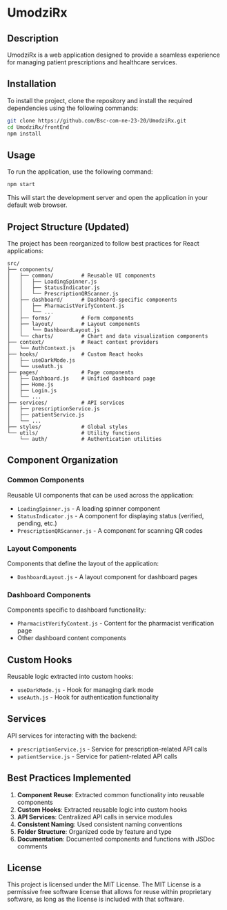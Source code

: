 # UmodziRx

## Description
UmodziRx is a web application designed to provide a seamless experience for managing patient prescriptions and healthcare services.

## Installation
To install the project, clone the repository and install the required dependencies using the following commands:

```bash
git clone https://github.com/Bsc-com-ne-23-20/UmodziRx.git
cd UmodziRx/frontEnd
npm install
```

## Usage
To run the application, use the following command:

```bash
npm start
```

This will start the development server and open the application in your default web browser.

## Project Structure (Updated)

The project has been reorganized to follow best practices for React applications:

```
src/
├── components/
│   ├── common/         # Reusable UI components
│   │   ├── LoadingSpinner.js
│   │   ├── StatusIndicator.js
│   │   └── PrescriptionQRScanner.js
│   ├── dashboard/      # Dashboard-specific components
│   │   ├── PharmacistVerifyContent.js
│   │   └── ...
│   ├── forms/          # Form components
│   ├── layout/         # Layout components
│   │   └── DashboardLayout.js
│   └── charts/         # Chart and data visualization components
├── context/            # React context providers
│   └── AuthContext.js
├── hooks/              # Custom React hooks
│   ├── useDarkMode.js
│   └── useAuth.js
├── pages/              # Page components
│   ├── Dashboard.js    # Unified dashboard page
│   ├── Home.js
│   ├── Login.js
│   └── ...
├── services/           # API services
│   ├── prescriptionService.js
│   ├── patientService.js
│   └── ...
├── styles/             # Global styles
└── utils/              # Utility functions
    └── auth/           # Authentication utilities
```

## Component Organization

### Common Components

Reusable UI components that can be used across the application:

- `LoadingSpinner.js` - A loading spinner component
- `StatusIndicator.js` - A component for displaying status (verified, pending, etc.)
- `PrescriptionQRScanner.js` - A component for scanning QR codes

### Layout Components

Components that define the layout of the application:

- `DashboardLayout.js` - A layout component for dashboard pages

### Dashboard Components

Components specific to dashboard functionality:

- `PharmacistVerifyContent.js` - Content for the pharmacist verification page
- Other dashboard content components

## Custom Hooks

Reusable logic extracted into custom hooks:

- `useDarkMode.js` - Hook for managing dark mode
- `useAuth.js` - Hook for authentication functionality

## Services

API services for interacting with the backend:

- `prescriptionService.js` - Service for prescription-related API calls
- `patientService.js` - Service for patient-related API calls

## Best Practices Implemented

1. **Component Reuse**: Extracted common functionality into reusable components
2. **Custom Hooks**: Extracted reusable logic into custom hooks
3. **API Services**: Centralized API calls in service modules
4. **Consistent Naming**: Used consistent naming conventions
5. **Folder Structure**: Organized code by feature and type
6. **Documentation**: Documented components and functions with JSDoc comments

## License
This project is licensed under the MIT License. The MIT License is a permissive free software license that allows for reuse within proprietary software, as long as the license is included with that software.
